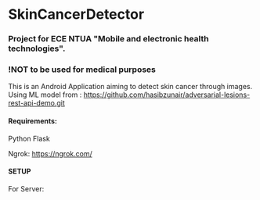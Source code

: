 # SkinCancerDetector
### Project for ECE NTUA "Mobile and electronic health technologies".
### !NOT to be used for medical purposes

This is an Android Application aiming to detect skin cancer through images.
Using ML model from : https://github.com/hasibzunair/adversarial-lesions-rest-api-demo.git

#### Requirements:
Python Flask

Ngrok: https://ngrok.com/

#### SETUP
For Server:
